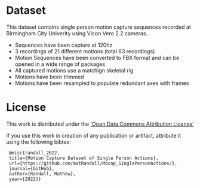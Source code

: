 # Dataset
This dataset contains single person motion capture sequences recorded at Birmingham City Univerity using Vicon Vero 2.2 cameras.  
* Sequences have been capture at 120hz
* 3 recordings of 21 different motions (total 63 recordings)
* Motion Sequences have been converted to FBX format and can be opened in a wide range of packages
* All captured motions use a matchign skeletal rig
* Motions have been trimmed
* Motions have been resampled to populate redundant axes with frames

# License
This work is distributed under the ['Open Data Commons Attribution License'](https://opendefinition.org/licenses/odc-by/)

If you use this work in creation of any publication or artifact, attribute it using the following bibtex:

```
 @misc{randall_2022, 
 title={Motion Capture Dataset of Single Person Actions}, 
 url={https://github.com/matRandall/Mocap_SinglePersonActions/}, 
 journal={GitHub}, 
 author={Randall, Mathew}, 
 year={2022}} 
```
